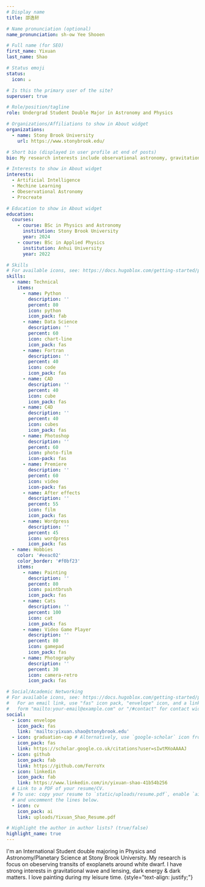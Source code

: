 ```yaml
---
# Display name
title: 邵逸轩

# Name pronunciation (optional)
name_pronunciation: sh-ow Yee Shooen

# Full name (for SEO)
first_name: Yixuan
last_name: Shao

# Status emoji
status:
  icon: ☕️

# Is this the primary user of the site?
superuser: true

# Role/position/tagline
role: Undergrad Student Double Major in Astronomy and Physics

# Organizations/Affiliations to show in About widget
organizations:
  - name: Stony Brook University
    url: https://www.stonybrook.edu/

# Short bio (displayed in user profile at end of posts)
bio: My research interests include observational astronomy, gravitational wave and dark matter & dark energy.

# Interests to show in About widget
interests:
  - Artificial Intelligence
  - Mechine Learning
  - Obeservational Astronomy
  - Procreate

# Education to show in About widget
education:
  courses:
    - course: BSc in Physics and Astronomy
      institution: Stony Brook University
      year: 2024
    - course: BSc in Applied Physics
      institution: Anhui University
      year: 2022

# Skills
# For available icons, see: https://docs.hugoblox.com/getting-started/page-builder/#icons
skills:
  - name: Technical
    items:
      - name: Python
        description: ''
        percent: 80
        icon: python
        icon_pack: fab
      - name: Data Science
        description: ''
        percent: 60
        icon: chart-line
        icon_pack: fas
      - name: Fortran
        description: ''
        percent: 40
        icon: code
        icon_pack: fas
      - name: CAD
        description: ''
        percent: 40
        icon: cube
        icon_pack: fas
      - name: C4D
        description: ''
        percent: 40
        icon: cubes
        icon_pack: fas
      - name: Photoshop
        description: ''
        percent: 60
        icon: photo-film
        icon-pack: fas
      - name: Premiere
        description: ''
        percent: 60
        icon: video
        icon-pack: fas
      - name: After effects
        description: ''
        percent: 55
        icon: film
        icon_pack: fas
      - name: Wordpress
        description: ''
        percent: 45
        icon: wordpress
        icon_pack: fas
  - name: Hobbies
    color: '#eeac02'
    color_border: '#f0bf23'
    items:
      - name: Painting
        description: ''
        percent: 80
        icon: paintbrush
        icon_pack: fas
      - name: Cats
        description: ''
        percent: 100
        icon: cat
        icon_pack: fas
      - name: Video Game Player
        description: ''
        percent: 80
        icon: gamepad
        icon_pack: fas
      - name: Photography
        description: ''
        percent: 30
        icon: camera-retro
        icon_pack: fas

# Social/Academic Networking
# For available icons, see: https://docs.hugoblox.com/getting-started/page-builder/#icons
#   For an email link, use "fas" icon pack, "envelope" icon, and a link in the
#   form "mailto:your-email@example.com" or "/#contact" for contact widget.
social:
  - icon: envelope
    icon_pack: fas
    link: 'mailto:yixuan.shao@stonybrook.edu'
  - icon: graduation-cap # Alternatively, use `google-scholar` icon from `ai` icon pack
    icon_pack: fas
    link: https://scholar.google.co.uk/citations?user=sIwtMXoAAAAJ
  - icon: github
    icon_pack: fab
    link: https://github.com/FerroYx
  - icon: linkedin
    icon_pack: fab
    link: https://www.linkedin.com/in/yixuan-shao-41b54b256
  # Link to a PDF of your resume/CV.
  # To use: copy your resume to `static/uploads/resume.pdf`, enable `ai` icons in `params.yaml`,
  # and uncomment the lines below.
  - icon: cv
    icon_pack: ai
    link: uploads/Yixuan_Shao_Resume.pdf

# Highlight the author in author lists? (true/false)
highlight_name: true
---
```


I'm an International Student double majoring in Physics and Astronomy/Planetary Science at Stony Brook University. My research is focus on obeserving transits of exoplanets around white dwarf. I have strong interests in gravitational wave and lensing, dark energy & dark matters. I love painting during my leisure time.
{style="text-align: justify;"}
